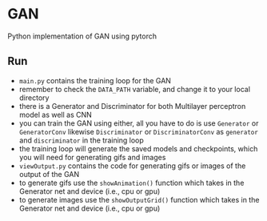 # GAN
Python implementation of GAN using pytorch

## Run
* ```main.py``` contains the training loop for the GAN
* remember to check the ```DATA_PATH``` variable, and change it to your local directory
* there is a Generator and Discriminator for both Multilayer perceptron model as well as CNN
* you can train the GAN using either, all you have to do is use ```Generator``` or ```GeneratorConv``` likewise ```Discriminator``` or ```DiscriminatorConv``` as ```generator``` and ```discriminator``` in the training loop
* the training loop will generate the saved models and checkpoints, which you will need for generating gifs and images
* ```viewOutput.py``` contains the code for generating gifs or images of the output of the GAN
* to generate gifs use the ```showAnimation()``` function which takes in the Generator net and device (i.e., cpu or gpu)
* to generate images use the ```showOutputGrid()``` function which takes in the Generator net and device (i.e., cpu or gpu)
